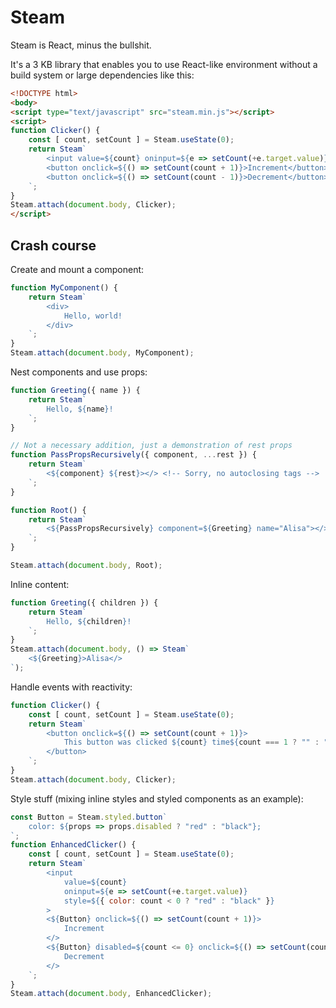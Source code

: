 # Steam

Steam is React, minus the bullshit.

It's a 3 KB library that enables you to use React-like environment without a build system or large dependencies like this:

```html
<!DOCTYPE html>
<body>
<script type="text/javascript" src="steam.min.js"></script>
<script>
function Clicker() {
	const [ count, setCount ] = Steam.useState(0);
	return Steam`
		<input value=${count} oninput=${e => setCount(+e.target.value)}>
		<button onclick=${() => setCount(count + 1)}>Increment</button>
		<button onclick=${() => setCount(count - 1)}>Decrement</button>
	`;
}
Steam.attach(document.body, Clicker);
</script>
```


## Crash course

Create and mount a component:

```javascript
function MyComponent() {
	return Steam`
		<div>
			Hello, world!
		</div>
	`;
}
Steam.attach(document.body, MyComponent);
```

Nest components and use props:

```javascript
function Greeting({ name }) {
	return Steam`
		Hello, ${name}!
	`;
}

// Not a necessary addition, just a demonstration of rest props
function PassPropsRecursively({ component, ...rest }) {
	return Steam`
		<${component} ${rest}></> <!-- Sorry, no autoclosing tags -->
	`;
}

function Root() {
	return Steam`
		<${PassPropsRecursively} component=${Greeting} name="Alisa"></>
	`;
}

Steam.attach(document.body, Root);
```

Inline content:

```javascript
function Greeting({ children }) {
	return Steam`
		Hello, ${children}!
	`;
}
Steam.attach(document.body, () => Steam`
	<${Greeting}>Alisa</>
`);
```

Handle events with reactivity:

```javascript
function Clicker() {
	const [ count, setCount ] = Steam.useState(0);
	return Steam`
		<button onclick=${() => setCount(count + 1)}>
			This button was clicked ${count} time${count === 1 ? "" : "s"}
		</button>
	`;
}
Steam.attach(document.body, Clicker);
```

Style stuff (mixing inline styles and styled components as an example):

```javascript
const Button = Steam.styled.button`
	color: ${props => props.disabled ? "red" : "black"};
`;
function EnhancedClicker() {
	const [ count, setCount ] = Steam.useState(0);
	return Steam`
		<input
			value=${count}
			oninput=${e => setCount(+e.target.value)}
			style=${{ color: count < 0 ? "red" : "black" }}
		>
		<${Button} onclick=${() => setCount(count + 1)}>
			Increment
		</>
		<${Button} disabled=${count <= 0} onclick=${() => setCount(count - 1)}>
			Decrement
		</>
	`;
}
Steam.attach(document.body, EnhancedClicker);
```
